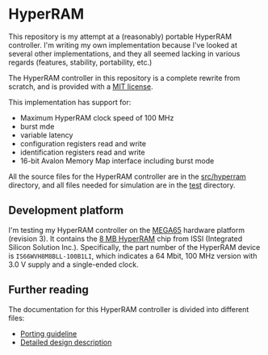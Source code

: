 # HyperRAM

This repository is my attempt at a (reasonably) portable HyperRAM controller.
I'm writing my own implementation because I've looked at several other
implementations, and they all seemed lacking in various regards (features,
stability, portability, etc.)

The HyperRAM controller in this repository is a complete rewrite from scratch,
and is provided with a [MIT license](LICENSE).

This implementation has support for:

* Maximum HyperRAM clock speed of 100 MHz
* burst mde
* variable latency
* configuration registers read and write
* identification registers read and write
* 16-bit Avalon Memory Map interface including burst mode

All the source files for the HyperRAM controller are in the
[src/hyperram](src/hyperram) directory, and all files needed for simulation are
in the [test](test) directory.


## Development platform

I'm testing my HyperRAM controller on the [MEGA65](https://mega65.org/)
hardware platform (revision 3).  It contains the [8 MB
HyperRAM](doc/66-67WVH8M8ALL-BLL-938852.pdf) chip from ISSI (Integrated Silicon
Solution Inc.).  Specifically, the part number of the HyperRAM device is
`IS66WVH8M8BLL-100B1LI`, which indicates a 64 Mbit, 100 MHz version with 3.0 V
supply and a single-ended clock.


## Further reading
The documentation for this HyperRAM controller is divided into
different files:

* [Porting guideline](PORTING.md)
* [Detailed design description](src/hyperram/README.md)

